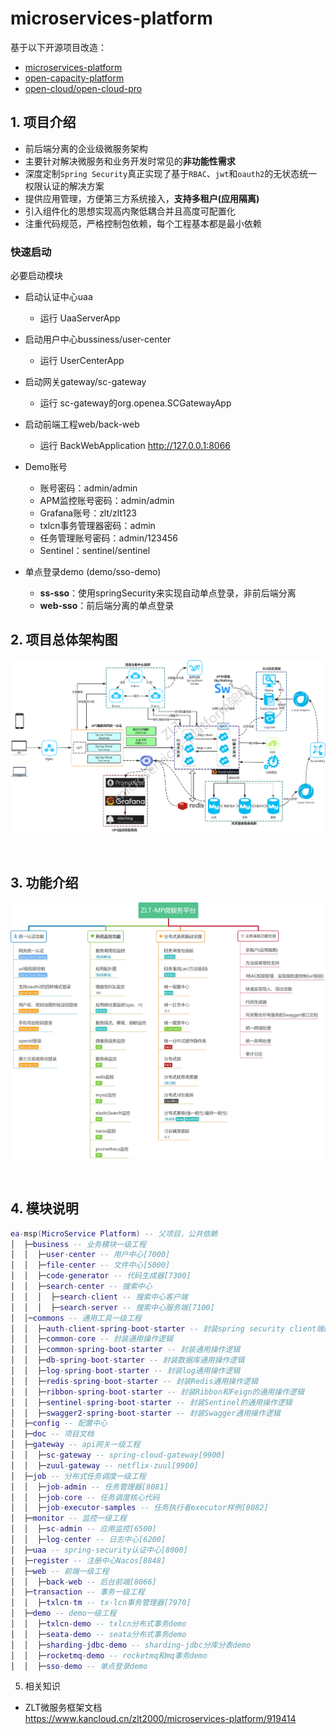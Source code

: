 #  microservices-platform

基于以下开源项目改造：
- [microservices-platform](https://gitee.com/zlt2000/microservices-platform)
- [open-capacity-platform](https://gitee.com/owenwangwen/open-capacity-platform)
- [open-cloud/open-cloud-pro](https://github.com/liuyadu/open-cloud)

## 1. 项目介绍

* 前后端分离的企业级微服务架构
* 主要针对解决微服务和业务开发时常见的**非功能性需求**
* 深度定制`Spring Security`真正实现了基于`RBAC`、`jwt`和`oauth2`的无状态统一权限认证的解决方案
* 提供应用管理，方便第三方系统接入，**支持多租户(应用隔离)**
* 引入组件化的思想实现高内聚低耦合并且高度可配置化
* 注重代码规范，严格控制包依赖，每个工程基本都是最小依赖

### 快速启动

必要启动模块
- 启动认证中心uaa
    - 运行 UaaServerApp
- 启动用户中心bussiness/user-center
    - 运行 UserCenterApp
- 启动网关gateway/sc-gateway
    - 运行 sc-gateway的org.openea.SCGatewayApp
- 启动前端工程web/back-web
    - 运行 BackWebApplication
      http://127.0.0.1:8066

- Demo账号
    * 账号密码：admin/admin
    * APM监控账号密码：admin/admin
    * Grafana账号：zlt/zlt123
    * txlcn事务管理器密码：admin
    * 任务管理账号密码：admin/123456
    * Sentinel：sentinel/sentinel

- 单点登录demo (demo/sso-demo)
    * **ss-sso**：使用springSecurity来实现自动单点登录，非前后端分离
    * **web-sso**：前后端分离的单点登录

## 2. 项目总体架构图
![mark](doc/img/zlt-arch.jpg)

&nbsp;

## 3. 功能介绍
![mark](doc/img/zlt-func.jpg)

&nbsp;

## 4. 模块说明

```lua
ea-msp(MicroService Platform) -- 父项目，公共依赖
│  ├─business -- 业务模块一级工程
│  │  ├─user-center -- 用户中心[7000]
│  │  ├─file-center -- 文件中心[5000]
│  │  ├─code-generator -- 代码生成器[7300]
│  │  ├─search-center -- 搜索中心
│  │  │  ├─search-client -- 搜索中心客户端
│  │  │  ├─search-server -- 搜索中心服务端[7100]
│  │─commons -- 通用工具一级工程
│  │  ├─auth-client-spring-boot-starter -- 封装spring security client端的通用操作逻辑
│  │  ├─common-core -- 封装通用操作逻辑
│  │  ├─common-spring-boot-starter -- 封装通用操作逻辑
│  │  ├─db-spring-boot-starter -- 封装数据库通用操作逻辑
│  │  ├─log-spring-boot-starter -- 封装log通用操作逻辑
│  │  ├─redis-spring-boot-starter -- 封装Redis通用操作逻辑
│  │  ├─ribbon-spring-boot-starter -- 封装Ribbon和Feign的通用操作逻辑
│  │  ├─sentinel-spring-boot-starter -- 封装Sentinel的通用操作逻辑
│  │  ├─swagger2-spring-boot-starter -- 封装Swagger通用操作逻辑
│  ├─config -- 配置中心
│  ├─doc -- 项目文档
│  ├─gateway -- api网关一级工程
│  │  ├─sc-gateway -- spring-cloud-gateway[9900]
│  │  ├─zuul-gateway -- netflix-zuul[9900]
│  ├─job -- 分布式任务调度一级工程
│  │  ├─job-admin -- 任务管理器[8081]
│  │  ├─job-core -- 任务调度核心代码
│  │  ├─job-executor-samples -- 任务执行者executor样例[8082]
│  ├─monitor -- 监控一级工程
│  │  ├─sc-admin -- 应用监控[6500]
│  │  ├─log-center -- 日志中心[6200]
│  ├─uaa -- spring-security认证中心[8000]
│  ├─register -- 注册中心Nacos[8848]
│  ├─web -- 前端一级工程
│  │  ├─back-web -- 后台前端[8066]
│  ├─transaction -- 事务一级工程
│  │  ├─txlcn-tm -- tx-lcn事务管理器[7970]
│  ├─demo -- demo一级工程
│  │  ├─txlcn-demo -- txlcn分布式事务demo
│  │  ├─seata-demo -- seata分布式事务demo
│  │  ├─sharding-jdbc-demo -- sharding-jdbc分库分表demo
│  │  ├─rocketmq-demo -- rocketmq和mq事务demo
│  │  ├─sso-demo -- 单点登录demo
```

5. 相关知识

- ZLT微服务框架文档  
  https://www.kancloud.cn/zlt2000/microservices-platform/919414
